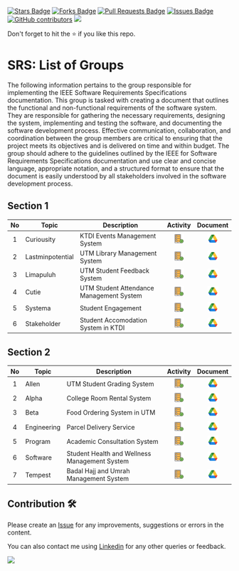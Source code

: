 <a href="https://github.com/drshahizan/software-engineering/stargazers"><img src="https://img.shields.io/github/stars/drshahizan/software-engineering" alt="Stars Badge"/></a>
<a href="https://github.com/drshahizan/software-engineering/network/members"><img src="https://img.shields.io/github/forks/drshahizan/software-engineering" alt="Forks Badge"/></a>
<a href="https://github.com/drshahizan/software-engineering/pulls"><img src="https://img.shields.io/github/issues-pr/drshahizan/software-engineering" alt="Pull Requests Badge"/></a>
<a href="https://github.com/drshahizan/software-engineering/issues"><img src="https://img.shields.io/github/issues/drshahizan/software-engineering" alt="Issues Badge"/></a>
<a href="https://github.com/drshahizan/software-engineering/graphs/contributors"><img alt="GitHub contributors" src="https://img.shields.io/github/contributors/drshahizan/software-engineering?color=2b9348"></a>
![](https://visitor-badge.glitch.me/badge?page_id=drshahizan/software-engineering)

Don't forget to hit the :star: if you like this repo.

# SRS: List of Groups

The following information pertains to the group responsible for implementing the IEEE Software Requirements Specifications documentation. This group is tasked with creating a document that outlines the functional and non-functional requirements of the software system. They are responsible for gathering the necessary requirements, designing the system, implementing and testing the software, and documenting the software development process. Effective communication, collaboration, and coordination between the group members are critical to ensuring that the project meets its objectives and is delivered on time and within budget. The group should adhere to the guidelines outlined by the IEEE for Software Requirements Specifications documentation and use clear and concise language, appropriate notation, and a structured format to ensure that the document is easily understood by all stakeholders involved in the software development process.

## Section 1

| No | Topic | Description | Activity | Document |
| :-----: | ------ | ------ | :------: | :------: |
| 1 | Curiousity | KTDI Events Management System |<a href="sec01/curiousity" ><img src="../../../images/task.png" width="24px" height="24px" ></a> | <a href="https://drive.google.com/drive/folders/1aYNPTLyEzhnXa1N3ZhKtyqyPSq3My5vw?usp=sharing" ><img src="../../../images/drive_google.png" width="24px" height="24px" ></a> |
| 2 | Lastminpotential | UTM Library Management System |<a href="sec01/lastminpotential" ><img src="../../../images/task.png" width="24px" height="24px" ></a> |<a href="https://drive.google.com/drive/folders/1Jd9PpRl-T7ZPukk70ngpkfTASOn2Dczd?usp=sharing" ><img src="../../../images/drive_google.png" width="24px" height="24px" ></a>  |
| 3 | Limapuluh | UTM Student Feedback System |<a href="sec01/limapuluh" ><img src="../../../images/task.png" width="24px" height="24px" ></a> |<a href="https://drive.google.com/drive/folders/165mLbTsRNmratunYS83trkycvVrxzZxc?usp=sharing" ><img src="../../../images/drive_google.png" width="24px" height="24px" ></a>  |
| 4 | Cutie | UTM Student Attendance Management System |<a href="sec01/cutie" ><img src="../../../images/task.png" width="24px" height="24px" ></a> | <a href="https://drive.google.com/drive/folders/1Cc6jUmvTntoEq5_M8lMJhg6jELg_-IfI?usp=sharing" ><img src="../../../images/drive_google.png" width="24px" height="24px" ></a> |
| 5 | Systema | Student Engagement | <a href="sec01/systema" ><img src="../../../images/task.png" width="24px" height="24px" ></a> | <a href="https://drive.google.com/drive/folders/1oOTv_M35HU2o4OQtKXo2ISYAOgdxs9-5?usp=sharing" ><img src="../../../images/drive_google.png" width="24px" height="24px" ></a> |
| 6 | Stakeholder | Student Accomodation System in KTDI |<a href="sec01/stakeholder" ><img src="../../../images/task.png" width="24px" height="24px" ></a> | <a href="https://drive.google.com/drive/folders/1xP1JuvAbcXbyt3EyxCFSW0-bMcZxaPd5?usp=sharing" ><img src="../../../images/drive_google.png" width="24px" height="24px" ></a> |

## Section 2

| No | Topic | Description | Activity | Document |
| :-----: | ------ | ------ | :------: | :------: |
| 1 | Allen | UTM Student Grading System |<a href="sec02/allen" ><img src="../../../images/task.png" width="24px" height="24px" ></a> | <a href="https://drive.google.com/drive/folders/1VLxRNwSyDmoDCzRIjD04Sygidz8Imp8A?usp=sharing" ><img src="../../../images/drive_google.png" width="24px" height="24px" ></a> |
| 2 | Alpha | College Room Rental System |<a href="sec02/alpha" ><img src="../../../images/task.png" width="24px" height="24px" ></a> | <a href="https://drive.google.com/drive/folders/13ORkXGqhQvWlCVeE8A95KMH4q6KokaPY?usp=sharing" ><img src="../../../images/drive_google.png" width="24px" height="24px" ></a> |
| 3 | Beta | Food Ordering System in UTM |<a href="sec02/beta" ><img src="../../../images/task.png" width="24px" height="24px" ></a> |<a href="https://drive.google.com/drive/folders/1rMeCcmN_1bdhgX7RLZXZXZDiChRnBuxn?usp=sharing" ><img src="../../../images/drive_google.png" width="24px" height="24px" ></a> |
| 4 | Engineering | Parcel Delivery Service |<a href="sec02/engineering" ><img src="../../../images/task.png" width="24px" height="24px" ></a> | <a href="https://drive.google.com/drive/folders/1IGaLvSRuANvc2j9oh9FFVY87RtCi0OaJ?usp=sharing" ><img src="../../../images/drive_google.png" width="24px" height="24px" ></a> |
| 5 | Program | Academic Consultation System|<a href="sec02/program" ><img src="../../../images/task.png" width="24px" height="24px" ></a> | <a href="https://drive.google.com/drive/folders/1qMErQsLvpeDmBhWP44ltDzrNxc8GQe2s?usp=sharing" ><img src="../../../images/drive_google.png" width="24px" height="24px" ></a> |
| 6 | Software| Student Health and Wellness Management System |<a href="sec02/software" ><img src="../../../images/task.png" width="24px" height="24px" ></a> | <a href="https://drive.google.com/drive/folders/1wirG--meSpZ3Qbykf8V2CYOd2Y3FSdC2?usp=sharing" ><img src="../../../images/drive_google.png" width="24px" height="24px" ></a> |
| 7 | Tempest | Badal Hajj and Umrah Management System|<a href="sec02/tempest" ><img src="../../../images/task.png" width="24px" height="24px" ></a> | <a href="https://drive.google.com/drive/folders/1-zEGx_rXI_ZN3VAy71IBjJdcihMaBt5i?usp=sharing" ><img src="../../../images/drive_google.png" width="24px" height="24px" ></a> |


## Contribution 🛠️
Please create an [Issue](https://github.com/drshahizan/software-engineering/issues) for any improvements, suggestions or errors in the content.

You can also contact me using [Linkedin](https://www.linkedin.com/in/drshahizan/) for any other queries or feedback.

![](https://visitor-badge.glitch.me/badge?page_id=drshahizan)

